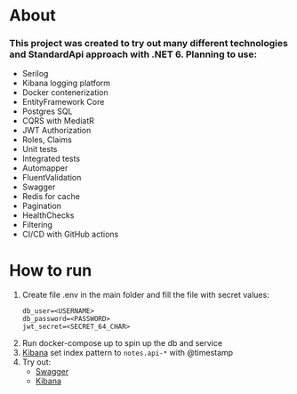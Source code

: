 # About #
### This project was created to try out many different technologies and <b>StandardApi</b> approach with <b>.NET 6</b>. Planning to use: ###
* Serilog
* Kibana logging platform
* Docker contenerization
* EntityFramework Core
* Postgres SQL
* CQRS with MediatR 
* JWT Authorization
* Roles, Claims
* Unit tests
* Integrated tests
* Automapper
* FluentValidation
* Swagger
* Redis for cache
* Pagination
* HealthChecks
* Filtering
* CI/CD with GitHub actions

# How to run # 

1. Create file .env in the main folder and fill the file with secret values:
    ```
    db_user=<USERNAME>
    db_password=<PASSWORD>
    jwt_secret=<SECRET_64_CHAR>
    ```
2. Run docker-compose up to spin up the db and service
3. [Kibana](http://localhost:5601/app/home) set index pattern to `notes.api-*` with @timestamp
4. Try out:
    * [Swagger](http://localhost:2100/documentation/index.html)
    * [Kibana](http://localhost:5601/app/home)